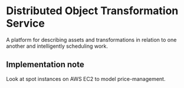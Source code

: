 # Distributed Object Transformation Service

A platform for describing assets and transformations in relation to one another and intelligently scheduling work.

## Implementation note

Look at spot instances on AWS EC2 to model price-management.
